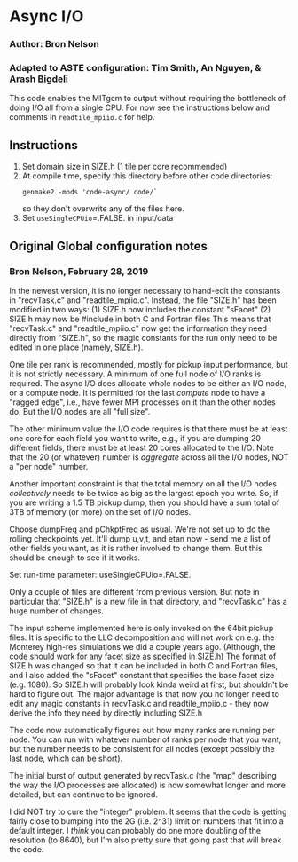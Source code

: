 # Async I/O
### Author: Bron Nelson
### Adapted to ASTE configuration: Tim Smith, An Nguyen, & Arash Bigdeli

This code enables the MITgcm to output without requiring the bottleneck
of doing I/O all from a single CPU.
For now see the instructions below and comments in `readtile_mpiio.c` for help.

## Instructions

1. Set domain size in SIZE.h (1 tile per core recommended)
2. At compile time, specify this directory before other code directories:
    ```
    genmake2 -mods 'code-async/ code/`
    ```
    so they don't overwrite any of the files here.
3. Set `useSingleCPUio`=.FALSE. in input/data

## Original Global configuration notes
### Bron Nelson, February 28, 2019

In the newest version, it is no longer necessary to hand-edit the
constants in "recvTask.c" and "readtile_mpiio.c".  Instead, the file
"SIZE.h" has been modified in two ways:
  (1) SIZE.h  now includes the constant "sFacet"
  (2) SIZE.h  may now be #include in both C and Fortran files
This means that "recvTask.c" and "readtile_mpiio.c" now get the
information they need directly from "SIZE.h", so the magic constants
for the run only need to be edited in one place (namely, SIZE.h).

One tile per rank is recommended, mostly for pickup input performance,
but it is not strictly necessary.  A minimum of one full node of I/O
ranks is required.  The async I/O does allocate whole nodes to be
either an I/O node, or a compute node.  It is permitted for the last
*compute* node to have a "ragged edge", i.e., have fewer MPI processes
on it than the other nodes do.  But the I/O nodes are all "full size".

The other minimum value the I/O code requires is that there must
be at least one core for each field you want to write, e.g., if you
are dumping 20 different fields, there must be at least 20 cores
allocated to the I/O.  Note that the 20 (or whatever) number is
*aggregate* across all the I/O nodes, NOT a "per node" number.

Another important constraint is that the total memory on all the I/O
nodes *collectively* needs to be twice as big as the largest epoch you
write.  So, if you are writing a 1.5 TB pickup dump, then you should
have a sum total of 3TB of memory (or more) on the set of I/O nodes.

Choose dumpFreq and pChkptFreq as usual. We're not set up
to do the rolling checkpoints yet. It'll dump u,v,t, and etan now -
send me a list of other fields you want, as it is rather involved
to change them. But this should be enough to see if it works.

Set run-time parameter: useSingleCPUio=.FALSE.

Only a couple of files are different from previous version.
But note in particular that  "SIZE.h"  is a new file in that directory,
and "recvTask.c" has a huge number of changes.

The input scheme implemented here is only invoked on
the 64bit pickup files.  It is specific to the LLC decomposition and will
not work on e.g. the Monterey high-res simulations we did a couple years
ago.  (Although, the code should work for any facet size as specified
in SIZE.h)  The format of SIZE.h was changed so that it can be included
in both C and Fortran files, and I also added the "sFacet" constant that
specifies the base facet size (e.g. 1080).  So SIZE.h will probably look
kinda weird at first, but shouldn't be hard to figure out.  The major
advantage is that now you no longer need to edit any magic constants in
recvTask.c and readtile_mpiio.c - they now derive the info they need by
directly including SIZE.h

The code now automatically figures out how many ranks are running per node.
You can run with whatever number of ranks per node that you want, but the
number needs to be consistent for all nodes (except possibly the last node,
which can be short).

The initial burst of output generated by recvTask.c (the "map" describing
the way the I/O processes are allocated) is now somewhat longer and more
detailed, but can continue to be ignored.

I did NOT try to cure the "integer" problem.  It seems that the code is
getting fairly close to bumping into the 2G (i.e. 2^31) limit on numbers
that fit into a default integer.  I *think* you can probably do one more
doubling of the resolution (to 8640), but I'm also pretty sure that going
past that will break the code.
